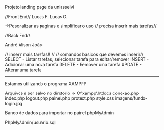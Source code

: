 Projeto landing page da uniasselvi

//Front End//
Lucas F.
Lucas G.

 ->Pesonalizar as paginas e simplificar o uso 
 // precisa inserir mais tarefas//

//Back End//


André 
Alison
João

//        inserir mais tarefas!!                           //
// comandos basicos que devemos inserir//
SELECT   -  Listar tarefas, selecionar tarefa para editar/remover
INSERT   - Adicionar uma nova tarefa
DELETE   - Remover uma tarefa
UPDATE  - Alterar uma tarefa

------------------------------------------------
Estamos utilizando o programa XAMPPP

Arquivos a ser salvo no diretorio -> C:\xampp\htdocs
conexao.php
index.php
logout.php
painel.php
protect.php
style.css
imagens/fundo-login.jpg

Banco de dados para importar no painel phpMyAdmin

PhpMyAdmin/usuario.sql
